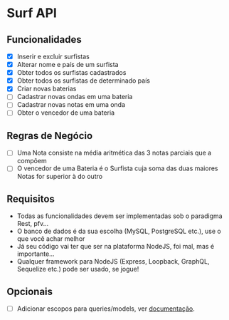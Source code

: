 # Surf API

## Funcionalidades
* [x] Inserir e excluir surfistas
* [x] Alterar nome e país de um surfista
* [x] Obter todos os surfistas cadastrados
* [x] Obter todos os surfistas de determinado país
* [x] Criar novas baterias
* [ ] Cadastrar novas ondas em uma bateria
* [ ] Cadastrar novas notas em uma onda
* [ ] Obter o vencedor de uma bateria

## Regras de Negócio
* [ ] Uma Nota consiste na média aritmética das 3 notas parciais que a compõem
* [ ] O vencedor de uma Bateria é o Surfista cuja soma das duas maiores Notas for superior à do outro

## Requisitos
* Todas as funcionalidades devem ser implementadas sob o paradigma Rest, pfv...
* O banco de dados é da sua escolha (MySQL, PostgreSQL etc.), use o que você achar melhor
* Já seu código vai ter que ser na plataforma NodeJS, foi mal, mas é importante...
* Qualquer framework para NodeJS (Express, Loopback, GraphQL, Sequelize etc.) pode ser usado, se jogue!

## Opcionais
* [ ] Adicionar escopos para queries/models, ver [documentação](https://sequelize.org/master/manual/scopes.html).